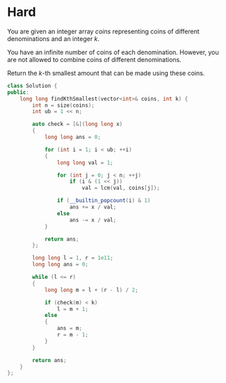 # Hard

You are given an integer array $coins$ representing coins of different denominations and an integer $k$.

You have an infinite number of coins of each denomination. However, you are not allowed to combine coins of different denominations.

Return the $k$-th smallest amount that can be made using these coins.

```cpp
class Solution {
public:
    long long findKthSmallest(vector<int>& coins, int k) {
        int n = size(coins);
        int ub = 1 << n;

        auto check = [&](long long x)
        {
            long long ans = 0;

            for (int i = 1; i < ub; ++i)
            {
                long long val = 1;

                for (int j = 0; j < n; ++j)
                    if (i & (1 << j))
                        val = lcm(val, coins[j]);

                if (__builtin_popcount(i) & 1)
                    ans += x / val;
                else
                    ans -= x / val; 
            }

            return ans;
        };

        long long l = 1, r = 1e11;
        long long ans = 0;

        while (l <= r)
        {
            long long m = l + (r - l) / 2;

            if (check(m) < k)
                l = m + 1;
            else
            {
                ans = m;
                r = m - 1;
            }
        }

        return ans;
    }
};
```
